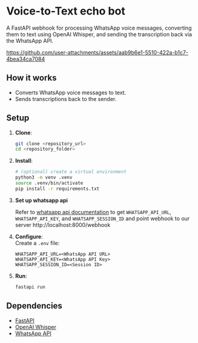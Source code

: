 # Voice-to-Text echo bot

A FastAPI webhook for processing WhatsApp voice messages, converting them to text using OpenAI Whisper, and sending the transcription back via the WhatsApp API.

https://github.com/user-attachments/assets/aab9b6e1-5510-422a-b1c7-4bea34ca7084

## How it works

- Converts WhatsApp voice messages to text.
- Sends transcriptions back to the sender.

## Setup

1. **Clone**:

   ```bash
   git clone <repository_url>
   cd <repository_folder>
   ```

2. **Install**:

   ```bash
   # (optional) create a virtual environment
   python3 -m venv .venv
   source .venv/bin/activate
   pip install -r requirements.txt
   ```

3. **Set up whatsapp api**

   Refer to [whatsapp api documentation](https://github.com/chrishubert/whatsapp-api) to get `WHATSAPP_API_URL`, `WHATSAPP_API_KEY`, and `WHATSAPP_SESSION_ID` and point webhook to our server http://localhost:8000/webhook

4. **Configure**:  
   Create a `.env` file:

   ```env
   WHATSAPP_API_URL=<WhatsApp API URL>
   WHATSAPP_API_KEY=<WhatsApp API Key>
   WHATSAPP_SESSION_ID=<Session ID>
   ```

5. **Run**:
   ```bash
   fastapi run
   ```

## Dependencies

- [FastAPI](https://fastapi.tiangolo.com/)
- [OpenAI Whisper](https://platform.openai.com/docs/models/whisper)
- [WhatsApp API](https://github.com/chrishubert/whatsapp-api)
